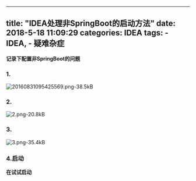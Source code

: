 
---
title: "IDEA处理非SpringBoot的启动方法"
date: 2018-5-18 11:09:29
categories: IDEA
tags: 
		- IDEA, 
		- 疑难杂症
---

**记录下配置非SpringBoot的问题**
<!-- more -->
### 1.
![20160831095425569.png-38.5kB][1]
    
### 2.
![2.png-20.8kB][2]
    
### 3.
![3.png-35.4kB][3]

### 4.启动
**在试试启动**


  [1]: http://static.zybuluo.com/pockadmin/6uwyz9bcnv3j0y1rwztgjjnc/20160831095425569.png
  [2]: http://static.zybuluo.com/pockadmin/wjqlry6r7ehqcagw9ntua3ik/2.png
  [3]: http://static.zybuluo.com/pockadmin/0o4mr6y9yfr5pfvw9ott9but/3.png
